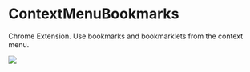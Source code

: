 ContextMenuBookmarks
====================

Chrome Extension. Use bookmarks and bookmarklets from the context menu.

![](http://uzitech.github.io/images/contextmenubookmarks1.png)

